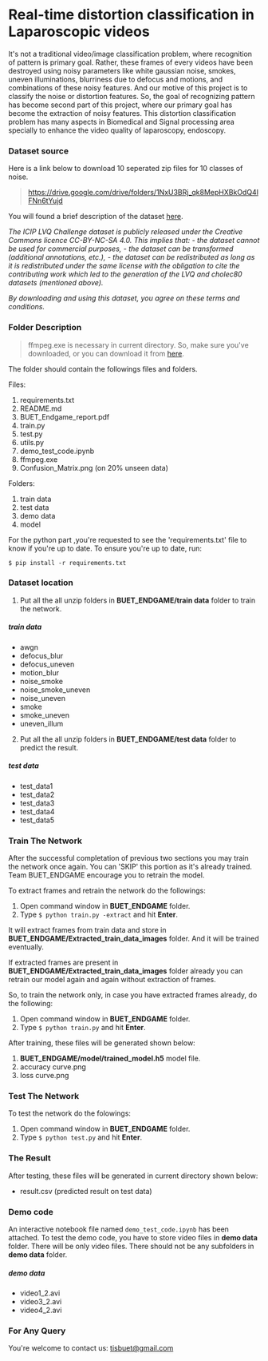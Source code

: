 # Real-time distortion classification in Laparoscopic videos
It's not a traditional video/image classification problem, where recognition of pattern is primary goal. Rather, these frames of every videos have been destroyed using noisy parameters like white gaussian noise, smokes, uneven illuminations, blurriness due to defocus and motions, and combinations of these noisy features. And our motive of this project is to classify the noise or distortion features. So, the goal of recognizing pattern has become second part of this project, where our primary goal has become the extraction of noisy features.  This distortion classification problem has many aspects in Biomedical and Signal processing area specially to enhance the video quality of laparoscopy, endoscopy.

### Dataset source
Here is a link below to download 10 seperated zip files for 10 classes of noise.
> https://drive.google.com/drive/folders/1NxU3BRj_qk8MepHXBkOdQ4lFNn6tYujd

You will found a brief description of the dataset [here](https://drive.google.com/file/d/1zzdwdvvI834xi6E6gKMxG3H5p6ls9Ibs/view?usp=sharing).

*The ICIP LVQ Challenge dataset is publicly released under the Creative Commons licence CC-BY-NC-SA 4.0. This implies that:*
*- the dataset cannot be used for commercial purposes,*
*- the dataset can be transformed (additional annotations, etc.),*
*- the dataset can be redistributed as long as it is redistributed under the same license with the obligation to cite the contributing work which led to the* *generation of the LVQ and cholec80 datasets (mentioned above).*

*By downloading and using this dataset, you agree on these terms and conditions.*
### Folder Description

> ffmpeg.exe is necessary in current directory. So, make sure you've downloaded, or you can download it from [here](https://ffmpeg.org/ "here").

The folder should contain the followings files and folders.

Files:
1. requirements.txt
2. README.md
3. BUET_Endgame_report.pdf
4. train.py
5. test.py
6. utils.py
7. demo_test_code.ipynb
8. ffmpeg.exe
9. Confusion_Matrix.png (on 20% unseen data)

Folders:
1. train data
2. test data
3. demo data
4. model
					
For the python part ,you're requested to see the 'requirements.txt' file to know if you're up to date. To ensure you're up to date, run:

`$ pip install -r requirements.txt`
	

	
### Dataset location

1. Put all the all unzip folders in **BUET_ENDGAME/train data** folder to train the network.

##### train data 
- awgn
- defocus_blur
- defocus_uneven
- motion_blur
- noise_smoke
- noise_smoke_uneven
- noise_uneven
- smoke
- smoke_uneven
- uneven_illum

2. Put all the all unzip folders in **BUET_ENDGAME/test data** folder to predict the result.

##### test data 
- test_data1
- test_data2
- test_data3
- test_data4
- test_data5
 



### Train The Network

After the successful completation of previous two sections you may train the network once again. You can 'SKIP' this portion as it's already trained.
Team BUET_ENDGAME encourage you to retrain the model.

To extract frames and retrain the network do the followings:
1. Open command window in **BUET_ENDGAME** folder.
2. Type `$ python train.py -extract` and hit **Enter**.

It will extract frames from train data and store in **BUET_ENDGAME/Extracted_train_data_images** folder. And it will be trained eventually.

If extracted frames are present in **BUET_ENDGAME/Extracted_train_data_images** folder already you can retrain our model again and again without extraction of frames.

So, to train the network only, in case you have extracted frames already, do the following:
1. Open command window in **BUET_ENDGAME** folder.
2. Type `$ python train.py` and hit **Enter**.


After training, these files will be generated shown below:
1. **BUET_ENDGAME/model/trained_model.h5** model file.
2. accuracy curve.png 
3. loss curve.png 





### Test The Network 
 
To test the network do the folowings:
1. Open command window in **BUET_ENDGAME** folder.
2. Type `$ python test.py` and hit **Enter**.





### The Result 

After testing, these files will be generated in current directory shown below:

- result.csv (predicted result on test data)
	

		
### Demo code

An interactive notebook file named `demo_test_code.ipynb` has been attached. To test the demo code, you have to store video files in **demo data** folder. There will be only video files. There should not be any subfolders in **demo data** folder.

##### demo data
- video1_2.avi
- video3_2.avi
- video4_2.avi
 


### For Any Query
You're welcome to contact us:
    tisbuet@gmail.com
